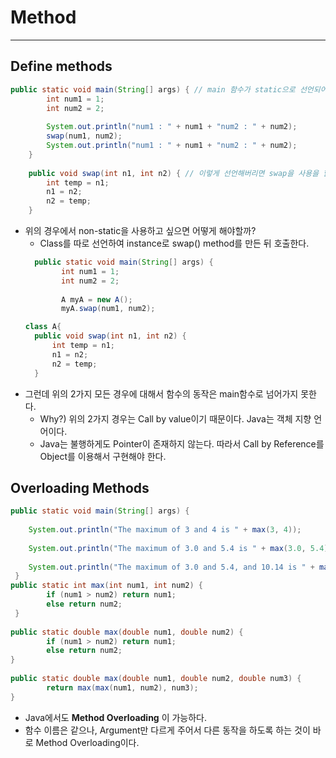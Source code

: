 # Method
---
## Define methods
```java
public static void main(String[] args) { // main 함수가 static으로 선언되어있어서, 다른 함수들 선언 또한 모두 static으로 선언해야 한다.
		int num1 = 1;
		int num2 = 2;
		
		System.out.println("num1 : " + num1 + "num2 : " + num2);
		swap(num1, num2);
		System.out.println("num1 : " + num1 + "num2 : " + num2);
	}
	
	public void swap(int n1, int n2) { // 이렇게 선언해버리면 swap을 사용을 할 수가 없다. public static void가 되어야 한다.
		int temp = n1;
		n1 = n2;
		n2 = temp;
	}
```
- 위의 경우에서 non-static을 사용하고 싶으면 어떻게 해야할까?
  - Class를 따로 선언하여 instance로 swap() method를 만든 뒤 호출한다.
  ```java
    public static void main(String[] args) {
		  int num1 = 1;
		  int num2 = 2;
		
		  A myA = new A();
		  myA.swap(num1, num2);
  
  class A{
	public void swap(int n1, int n2) {
		int temp = n1;
		n1 = n2;
		n2 = temp;
	}
  ```
 - 그런데 위의 2가지 모든 경우에 대해서 함수의 동작은 main함수로 넘어가지 못한다.
   - Why?) 위의 2가지 경우는 Call by value이기 때문이다. Java는 객체 지향 언어이다.
   - Java는 불행하게도 Pointer이 존재하지 않는다. 따라서 Call by Reference를 Object를 이용해서 구현해야 한다.

## Overloading Methods
```java
public static void main(String[] args) {
		
	System.out.println("The maximum of 3 and 4 is " + max(3, 4));
		
	System.out.println("The maximum of 3.0 and 5.4 is " + max(3.0, 5.4));
		
	System.out.println("The maximum of 3.0 and 5.4, and 10.14 is " + max(3.0, 5.4, 10.14));
 }
public static int max(int num1, int num2) {
		if (num1 > num2) return num1;
		else return num2;
 }
	
public static double max(double num1, double num2) {
		if (num1 > num2) return num1;
		else return num2;
}
	
public static double max(double num1, double num2, double num3) {
		return max(max(num1, num2), num3);
}
```
- Java에서도 __Method Overloading__ 이 가능하다.
- 함수 이름은 같으나, Argument만 다르게 주어서 다른 동작을 하도록 하는 것이 바로 Method Overloading이다.
